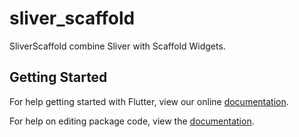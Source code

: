 # sliver_scaffold

SliverScaffold combine Sliver with Scaffold Widgets.

## Getting Started

For help getting started with Flutter, view our online [documentation](https://flutter.io/).

For help on editing package code, view the [documentation](https://flutter.io/developing-packages/).
